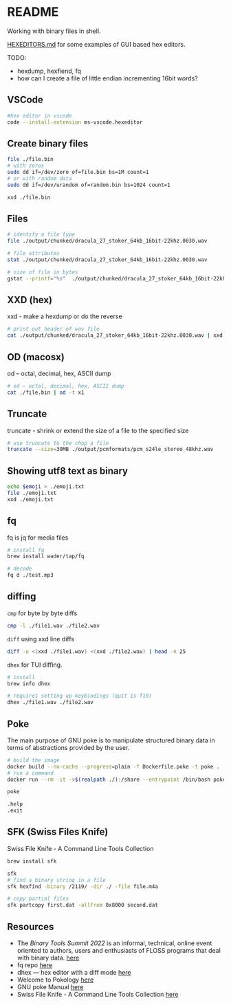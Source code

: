 # README

Working with binary files in shell.

[HEXEDITORS.md](./HEXEDITORS.md) for some examples of GUI based hex editors.  

TODO:

* hexdump, hexfiend, fq
* how can I create a file of little endian incrementing 16bit words? 

## VSCode

```sh
#hex editor in vscode
code --install-extension ms-vscode.hexeditor                       
```

## Create binary files

```sh
file ./file.bin
# with zeros
sudo dd if=/dev/zero of=file.bin bs=1M count=1
# or with random data
sudo dd if=/dev/urandom of=random.bin bs=1024 count=1

xxd ./file.bin
```

## Files

```sh
# identify a file type
file ./output/chunked/dracula_27_stoker_64kb_16bit-22khz.0030.wav

# file attributes 
stat ./output/chunked/dracula_27_stoker_64kb_16bit-22khz.0030.wav

# size of file in bytes
gstat --printf="%s"  ./output/chunked/dracula_27_stoker_64kb_16bit-22khz.0030.wav
```

## XXD (hex)

xxd - make a hexdump or do the reverse  

```sh
# print out header of wav file
cat ./output/chunked/dracula_27_stoker_64kb_16bit-22khz.0030.wav | xxd | head
```

## OD (macosx)

od – octal, decimal, hex, ASCII dump  

```sh
# od – octal, decimal, hex, ASCII dump
cat ./file.bin | od -t x1  
```

## Truncate

truncate - shrink or extend the size of a file to the specified size  

```sh
# use truncate to the chop a file
truncate --size=30MB ./output/pcmformats/pcm_s24le_stereo_48khz.wav 
```

## Showing utf8 text as binary

```sh
echo $emoji > ./emoji.txt 
file ./emoji.txt
xxd ./emoji.txt
```

## fq

fq is jq for media files  

```sh
# install fq
brew install wader/tap/fq

# decode
fq d ./test.mp3
```

## diffing

`cmp` for byte by byte diffs  

```sh
cmp -l ./file1.wav ./file2.wav
```

`diff` using xxd line diffs  

```sh
diff -u <(xxd ./file1.wav) <(xxd ./file2.wav) | head -n 25
```

`dhex` for TUI diffing.  

```sh
# install 
brew info dhex     

# requires setting up keybindings (quit is f10)
dhex ./file1.wav ./file2.wav
```

## Poke

The main purpose of GNU poke is to manipulate structured binary data in terms of abstractions provided by the user.  

```sh
# build the image
docker build --no-cache --progress=plain -f Dockerfile.poke -t poke . 
# run a command 
docker run --rm -it -v$(realpath ./):/share --entrypoint /bin/bash poke 

poke

.help
.exit
```

## SFK (Swiss Files Knife)

Swiss File Knife - A Command Line Tools Collection  

```sh
brew install sfk

sfk
# find a binary string in a file
sfk hexfind -binary /2119/ -dir ./ -file file.m4a

# copy partial files
sfk partcopy first.dat -allfrom 0x8000 second.dat
```

## Resources

* The *Binary Tools Summit 2022* is an informal, technical, online event
oriented to authors, users and enthusiasts of FLOSS programs that deal
with binary data. [here](https://binary-tools.net/summit)  
* fq repo [here](https://github.com/wader/fq)  
* dhex — hex editor with a diff mode [here](https://manpages.ubuntu.com/manpages/bionic/man1/dhex.1.html)  
* Welcome to Pokology [here](https://pokology.org/)
* GNU poke Manual [here](http://jemarch.net/poke-2.4-manual/poke.html)
* Swiss File Knife - A Command Line Tools Collection [here](http://stahlworks.com/swiss-file-knife.html)  
